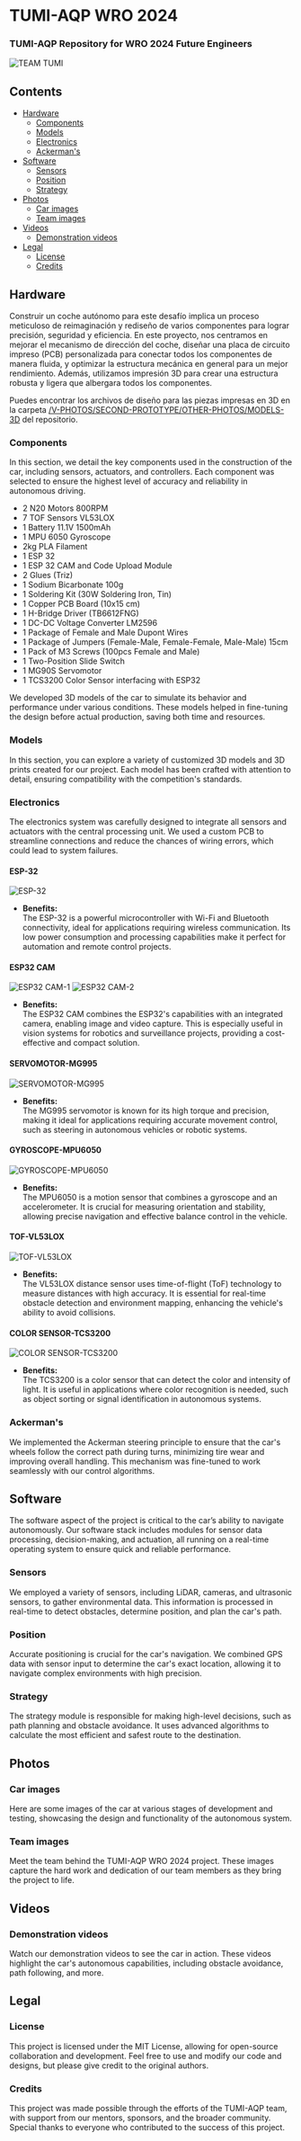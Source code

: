 # TUMI-AQP WRO 2024

### TUMI-AQP Repository for WRO 2024 Future Engineers

![TEAM TUMI](/T-PHOTOS/Formal-photo.jpg)

## Contents

- [Hardware](#hardware)
  - [Components](#components)
  - [Models](#models)
  - [Electronics](#electronics)
  - [Ackerman's](#ackermans)
- [Software](#software)
  - [Sensors](#sensors)
  - [Position](#position)
  - [Strategy](#strategy)
- [Photos](#photos)
  - [Car images](#car-images)
  - [Team images](#team-images)
- [Videos](#videos)
  - [Demonstration videos](#demonstration-videos)
- [Legal](#legal)
  - [License](#license)
  - [Credits](#credits)

## Hardware

Construir un coche autónomo para este desafío implica un proceso meticuloso de reimaginación y rediseño de varios componentes para lograr precisión, seguridad y eficiencia. En este proyecto, nos centramos en mejorar el mecanismo de dirección del coche, diseñar una placa de circuito impreso (PCB) personalizada para conectar todos los componentes de manera fluida, y optimizar la estructura mecánica en general para un mejor rendimiento. Además, utilizamos impresión 3D para crear una estructura robusta y ligera que albergara todos los componentes.

Puedes encontrar los archivos de diseño para las piezas impresas en 3D en la carpeta [/V-PHOTOS/SECOND-PROTOTYPE/OTHER-PHOTOS/MODELS-3D](./V-PHOTOS/SECOND-PROTOTYPE/OTHER-PHOTOS/MODELS-3D) del repositorio.



### Components

In this section, we detail the key components used in the construction of the car, including sensors, actuators, and controllers. Each component was selected to ensure the highest level of accuracy and reliability in autonomous driving.
- 2 N20 Motors 800RPM
- 7 TOF Sensors VL53LOX
- 1 Battery 11.1V 1500mAh
- 1 MPU 6050 Gyroscope
- 2kg PLA Filament
- 1 ESP 32
- 1 ESP 32 CAM and Code Upload Module
- 2 Glues (Triz)
- 1 Sodium Bicarbonate 100g
- 1 Soldering Kit (30W Soldering Iron, Tin)
- 1 Copper PCB Board (10x15 cm)
- 1 H-Bridge Driver (TB6612FNG)
- 1 DC-DC Voltage Converter LM2596
- 1 Package of Female and Male Dupont Wires
- 1 Package of Jumpers (Female-Male, Female-Female, Male-Male) 15cm
- 1 Pack of M3 Screws (100pcs Female and Male)
- 1 Two-Position Slide Switch
- 1 MG90S Servomotor
- 1 TCS3200 Color Sensor interfacing with ESP32
  
We developed 3D models of the car to simulate its behavior and performance under various conditions. These models helped in fine-tuning the design before actual production, saving both time and resources.

### Models
In this section, you can explore a variety of customized 3D models and 3D prints created for our project. Each model has been crafted with attention to detail, ensuring compatibility with the competition's standards.

### Electronics

The electronics system was carefully designed to integrate all sensors and actuators with the central processing unit. We used a custom PCB to streamline connections and reduce the chances of wiring errors, which could lead to system failures.
#### ESP-32
![ESP-32](/V-PHOTOS/SECOND-PROTOTYPE/OTHER-PHOTOS/ESP-32.jpeg)
- **Benefits:**  
  The ESP-32 is a powerful microcontroller with Wi-Fi and Bluetooth connectivity, ideal for applications requiring wireless communication. Its low power consumption and processing capabilities make it perfect for automation and remote control projects.

#### ESP32 CAM
![ESP32 CAM-1](V-PHOTOS/SECOND-PROTOTYPE/OTHER-PHOTOS/ESP-32_CAM-1.jpeg)
![ESP32 CAM-2](V-PHOTOS/SECOND-PROTOTYPE/OTHER-PHOTOS/ESP-32_CAM-2.jpeg)
- **Benefits:**  
  The ESP32 CAM combines the ESP32's capabilities with an integrated camera, enabling image and video capture. This is especially useful in vision systems for robotics and surveillance projects, providing a cost-effective and compact solution.

#### SERVOMOTOR-MG995
![SERVOMOTOR-MG995](V-PHOTOS/SECOND-PROTOTYPE/OTHER-PHOTOS/SERVOMOTOR-MG995.png)
- **Benefits:**  
  The MG995 servomotor is known for its high torque and precision, making it ideal for applications requiring accurate movement control, such as steering in autonomous vehicles or robotic systems.

#### GYROSCOPE-MPU6050
![GYROSCOPE-MPU6050](V-PHOTOS/SECOND-PROTOTYPE/OTHER-PHOTOS/GIROSCOPIO-MPU6050.jpg)
- **Benefits:**  
  The MPU6050 is a motion sensor that combines a gyroscope and an accelerometer. It is crucial for measuring orientation and stability, allowing precise navigation and effective balance control in the vehicle.

#### TOF-VL53LOX
![TOF-VL53LOX](V-PHOTOS/SECOND-PROTOTYPE/OTHER-PHOTOS/TOF-VL53LOX.png)
- **Benefits:**  
  The VL53LOX distance sensor uses time-of-flight (ToF) technology to measure distances with high accuracy. It is essential for real-time obstacle detection and environment mapping, enhancing the vehicle's ability to avoid collisions.

#### COLOR SENSOR-TCS3200
![COLOR SENSOR-TCS3200](V-PHOTOS/SECOND-PROTOTYPE/OTHER-PHOTOS/COLOR-SENSOR-TCS3200.jpg)
- **Benefits:**  
  The TCS3200 is a color sensor that can detect the color and intensity of light. It is useful in applications where color recognition is needed, such as object sorting or signal identification in autonomous systems.

### Ackerman's

We implemented the Ackerman steering principle to ensure that the car's wheels follow the correct path during turns, minimizing tire wear and improving overall handling. This mechanism was fine-tuned to work seamlessly with our control algorithms.

## Software

The software aspect of the project is critical to the car’s ability to navigate autonomously. Our software stack includes modules for sensor data processing, decision-making, and actuation, all running on a real-time operating system to ensure quick and reliable performance.

### Sensors

We employed a variety of sensors, including LiDAR, cameras, and ultrasonic sensors, to gather environmental data. This information is processed in real-time to detect obstacles, determine position, and plan the car's path.

### Position

Accurate positioning is crucial for the car's navigation. We combined GPS data with sensor input to determine the car's exact location, allowing it to navigate complex environments with high precision.

### Strategy

The strategy module is responsible for making high-level decisions, such as path planning and obstacle avoidance. It uses advanced algorithms to calculate the most efficient and safest route to the destination.

## Photos

### Car images

Here are some images of the car at various stages of development and testing, showcasing the design and functionality of the autonomous system.

### Team images

Meet the team behind the TUMI-AQP WRO 2024 project. These images capture the hard work and dedication of our team members as they bring the project to life.

## Videos

### Demonstration videos

Watch our demonstration videos to see the car in action. These videos highlight the car's autonomous capabilities, including obstacle avoidance, path following, and more.

## Legal

### License

This project is licensed under the MIT License, allowing for open-source collaboration and development. Feel free to use and modify our code and designs, but please give credit to the original authors.

### Credits

This project was made possible through the efforts of the TUMI-AQP team, with support from our mentors, sponsors, and the broader community. Special thanks to everyone who contributed to the success of this project.
